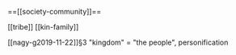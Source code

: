 ==[[society-community]]==

[[tribe]]
[[kin-family]]


[[nagy-g2019-11-22]]§3 "kingdom" = "the people", personification